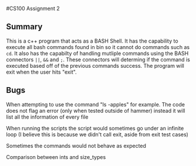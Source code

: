 #CS100 Assignment 2

## Summary
This is a c++ program that acts as a BASH Shell. It has the capability to execute all bash commands
found in bin so it cannot do commands such as ```cd```. It also has the capabilty of handling mutliple commands using 
the BASH connectors ```||```, ```&&``` and ```;```. These connectors will determing if the command is executed based off
of the previous commands success. The program will exit when the user hits "exit". 



## Bugs
When attempting to use the command "ls -apples" for example. The code does not flag an error (only when tested outside of hammer)
instead it will list all the information of every file

When running the scripts the script would sometimes go under an infinite loop (I believe this is because we didn't call exit, aside from exit test cases)

Sometimes the commands would not behave as expected

Comparison between ints and size_types
